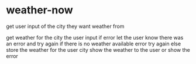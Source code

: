 # weather-now

get user input of the city they want weather from

get weather for the city the user input
    if error let the user know there was an error and try again
    if there is no weather available error try again 
    else store the weather for the user city
show the weather to the user or show the error     